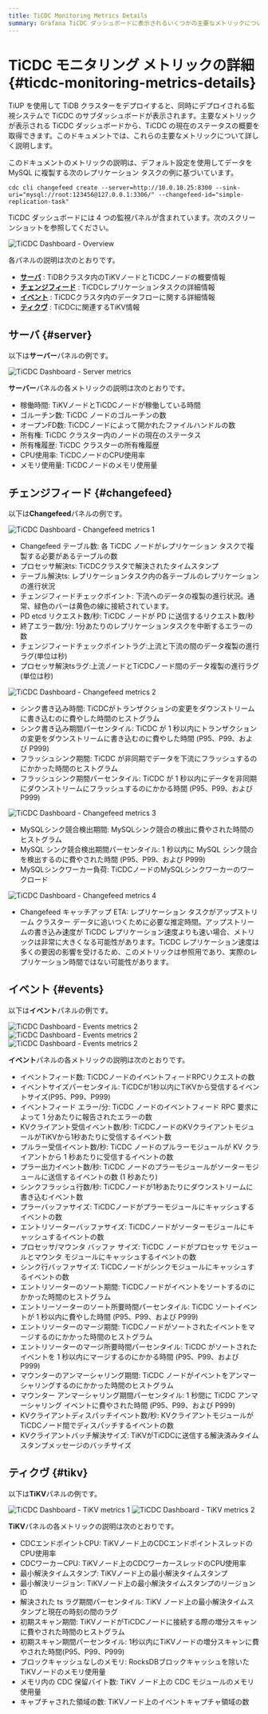```yaml
---
title: TiCDC Monitoring Metrics Details
summary: Grafana TiCDC ダッシュボードに表示されるいくつかの主要なメトリックについて学習します。
---
```


# TiCDC モニタリング メトリックの詳細 {#ticdc-monitoring-metrics-details}

TiUP を使用して TiDB クラスターをデプロイすると、同時にデプロイされる監視システムで TiCDC のサブダッシュボードが表示されます。主要なメトリックが表示される TiCDC ダッシュボードから、TiCDC の現在のステータスの概要を取得できます。このドキュメントでは、これらの主要なメトリックについて詳しく説明します。

このドキュメントのメトリックの説明は、デフォルト設定を使用してデータを MySQL に複製する次のレプリケーション タスクの例に基づいています。

```shell
cdc cli changefeed create --server=http://10.0.10.25:8300 --sink-uri="mysql://root:123456@127.0.0.1:3306/" --changefeed-id="simple-replication-task"
```

TiCDC ダッシュボードには 4 つの監視パネルが含まれています。次のスクリーンショットを参照してください。

![TiCDC Dashboard - Overview](https://download.pingcap.com/images/docs/ticdc/ticdc-dashboard-overview.png)

各パネルの説明は次のとおりです。

-   [**サーバ**](#server) : TiDBクラスタ内のTiKVノードとTiCDCノードの概要情報
-   [**チェンジフィード**](#changefeed) : TiCDCレプリケーションタスクの詳細情報
-   [**イベント**](#events) : TiCDCクラスタ内のデータフローに関する詳細情報
-   [**ティクヴ**](#tikv) : TiCDCに関連するTiKV情報

## サーバ {#server}

以下は**サーバー**パネルの例です。

![TiCDC Dashboard - Server metrics](https://download.pingcap.com/images/docs/ticdc/ticdc-dashboard-server.png)

**サーバー**パネルの各メトリックの説明は次のとおりです。

-   稼働時間: TiKVノードとTiCDCノードが稼働している時間
-   ゴルーチン数: TiCDC ノードのゴルーチンの数
-   オープンFD数: TiCDCノードによって開かれたファイルハンドルの数
-   所有権: TiCDC クラスター内のノードの現在のステータス
-   所有権履歴: TiCDC クラスターの所有権履歴
-   CPU使用率: TiCDCノードのCPU使用率
-   メモリ使用量: TiCDCノードのメモリ使用量

## チェンジフィード {#changefeed}

以下は**Changefeed**パネルの例です。

![TiCDC Dashboard - Changefeed metrics 1](https://download.pingcap.com/images/docs/ticdc/ticdc-dashboard-changefeed-1.png)

-   Changefeed テーブル数: 各 TiCDC ノードがレプリケーション タスクで複製する必要があるテーブルの数
-   プロセッサ解決ts: TiCDCクラスタで解決されたタイムスタンプ
-   テーブル解決ts: レプリケーションタスク内の各テーブルのレプリケーションの進行状況
-   チェンジフィードチェックポイント: 下流へのデータの複製の進行状況。通常、緑色のバーは黄色の線に接続されています。
-   PD etcd リクエスト数/秒: TiCDC ノードが PD に送信するリクエスト数/秒
-   終了エラー数/分: 1分あたりのレプリケーションタスクを中断するエラーの数
-   チェンジフィードチェックポイントラグ:上流と下流の間のデータ複製の進行ラグ(単位は秒)
-   プロセッサ解決tsラグ:上流ノードとTiCDCノード間のデータ複製の進行ラグ(単位は秒)

![TiCDC Dashboard - Changefeed metrics 2](https://download.pingcap.com/images/docs/ticdc/ticdc-dashboard-changefeed-2.png)

-   シンク書き込み時間: TiCDCがトランザクションの変更をダウンストリームに書き込むのに費やした時間のヒストグラム
-   シンク書き込み期間パーセンタイル: TiCDC が 1 秒以内にトランザクションの変更をダウンストリームに書き込むのに費やした時間 (P95、P99、および P999)
-   フラッシュシンク期間: TiCDC が非同期でデータを下流にフラッシュするのにかかった時間のヒストグラム
-   フラッシュシンク期間パーセンタイル: TiCDC が 1 秒以内にデータを非同期にダウンストリームにフラッシュするのにかかる時間 (P95、P99、および P999)

![TiCDC Dashboard - Changefeed metrics 3](https://download.pingcap.com/images/docs/ticdc/ticdc-dashboard-changefeed-3.png)

-   MySQLシンク競合検出期間: MySQLシンク競合の検出に費やされた時間のヒストグラム
-   MySQL シンク競合検出期間パーセンタイル: 1 秒以内に MySQL シンク競合を検出するのに費やされた時間 (P95、P99、および P999)
-   MySQLシンクワーカー負荷: TiCDCノードのMySQLシンクワーカーのワークロード

![TiCDC Dashboard - Changefeed metrics 4](https://download.pingcap.com/images/docs/ticdc/ticdc-dashboard-changefeed-4.png)

-   Changefeed キャッチアップ ETA: レプリケーション タスクがアップストリーム クラスター データに追いつくために必要な推定時間。アップストリームの書き込み速度が TiCDC レプリケーション速度よりも速い場合、メトリックは非常に大きくなる可能性があります。TiCDC レプリケーション速度は多くの要因の影響を受けるため、このメトリックは参照用であり、実際のレプリケーション時間ではない可能性があります。

## イベント {#events}

以下は**イベント**パネルの例です。

![TiCDC Dashboard - Events metrics 2](https://download.pingcap.com/images/docs/ticdc/ticdc-dashboard-events-1.png) ![TiCDC Dashboard - Events metrics 2](https://download.pingcap.com/images/docs/ticdc/ticdc-dashboard-events-2.png) ![TiCDC Dashboard - Events metrics 2](https://download.pingcap.com/images/docs/ticdc/ticdc-dashboard-events-3.png)

**イベント**パネルの各メトリックの説明は次のとおりです。

-   イベントフィード数: TiCDCノードのイベントフィードRPCリクエストの数
-   イベントサイズパーセンタイル: TiCDCが1秒以内にTiKVから受信するイベントサイズ(P95、P99、P999)
-   イベントフィード エラー/分: TiCDC ノードのイベントフィード RPC 要求によって 1 分あたりに報告されたエラーの数
-   KVクライアント受信イベント数/秒: TiCDCノードのKVクライアントモジュールがTiKVから1秒あたりに受信するイベント数
-   プルラー受信イベント数/秒: TiCDC ノードのプルラーモジュールが KV クライアントから 1 秒あたりに受信するイベントの数
-   プラー出力イベント数/秒: TiCDC ノードのプラーモジュールがソーターモジュールに送信するイベントの数 (1 秒あたり)
-   シンクフラッシュ行数/秒: TiCDCノードが1秒あたりにダウンストリームに書き込むイベント数
-   プラーバッファサイズ: TiCDCノードがプラーモジュールにキャッシュするイベントの数
-   エントリソーターバッファサイズ: TiCDCノードがソーターモジュールにキャッシュするイベントの数
-   プロセッサ/マウンタ バッファ サイズ: TiCDC ノードがプロセッサ モジュールとマウンタ モジュールにキャッシュするイベントの数
-   シンク行バッファサイズ: TiCDCノードがシンクモジュールにキャッシュするイベントの数
-   エントリソーターのソート期間: TiCDCノードがイベントをソートするのにかかった時間のヒストグラム
-   エントリーソーターのソート所要時間パーセンタイル: TiCDC ソートイベントが 1 秒以内に費やした時間 (P95、P99、および P999)
-   エントリソーターのマージ期間: TiCDCノードがソートされたイベントをマージするのにかかった時間のヒストグラム
-   エントリソーターのマージ所要時間パーセンタイル: TiCDC がソートされたイベントを 1 秒以内にマージするのにかかる時間 (P95、P99、および P999)
-   マウンターのアンマーシャリング期間: TiCDC ノードがイベントをアンマーシャリングするのにかかった時間のヒストグラム
-   マウンター アンマーシャリング期間パーセンタイル: 1 秒間に TiCDC アンマーシャリング イベントに費やされた時間 (P95、P99、および P999)
-   KVクライアントディスパッチイベント数/秒: KVクライアントモジュールがTiCDCノード間でディスパッチするイベントの数
-   KVクライアントバッチ解決サイズ: TiKVがTiCDCに送信する解決済みタイムスタンプメッセージのバッチサイズ

## ティクヴ {#tikv}

以下は**TiKV**パネルの例です。

![TiCDC Dashboard - TiKV metrics 1](https://download.pingcap.com/images/docs/ticdc/ticdc-dashboard-tikv-1.png) ![TiCDC Dashboard - TiKV metrics 2](https://download.pingcap.com/images/docs/ticdc/ticdc-dashboard-tikv-2.png)

**TiKV**パネルの各メトリックの説明は次のとおりです。

-   CDCエンドポイントCPU: TiKVノード上のCDCエンドポイントスレッドのCPU使用率
-   CDCワーカーCPU: TiKVノード上のCDCワーカースレッドのCPU使用率
-   最小解決タイムスタンプ: TiKVノード上の最小解決タイムスタンプ
-   最小解決リージョン: TiKVノード上の最小解決タイムスタンプのリージョンID
-   解決された ts ラグ期間パーセンタイル: TiKV ノード上の最小解決タイムスタンプと現在の時刻の間のラグ
-   初期スキャン期間: TiKVノードがTiCDCノードに接続する際の増分スキャンに費やされた時間のヒストグラム
-   初期スキャン期間パーセンタイル: 1秒以内にTiKVノードの増分スキャンに費やされた時間(P95、P99、P999)
-   ブロックキャッシュなしのメモリ: RocksDBブロックキャッシュを除いたTiKVノードのメモリ使用量
-   メモリ内の CDC 保留バイト数: TiKV ノード上の CDC モジュールのメモリ使用量
-   キャプチャされた領域の数: TiKVノード上のイベントキャプチャ領域の数
